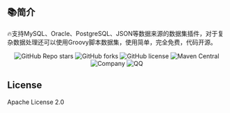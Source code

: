 ## 📚简介

🔥支持MySQL、Oracle、PostgreSQL、JSON等数据来源的数据集插件，对于复杂数据处理还可以使用Groovy脚本数据集，使用简单，完全免费，代码开源。

<p align="center">
    <img alt="GitHub Repo stars" src="https://img.shields.io/github/stars/gcpaas/dataset?style=social">
    <img alt="GitHub forks" src="https://img.shields.io/github/forks/gcpaas/dataset?style=social">
    <img alt="GitHub license" src="https://img.shields.io/badge/license-Apache%20License%202.0-blue.svg">
    <img alt="Maven Central" src="https://img.shields.io/maven-central/v/com.gccloud/dataset-core">
    <img alt="Company" src="https://img.shields.io/badge/Author-科大国创云网科技有限公司-blue.svg">
    <img alt="QQ" src="https://img.shields.io/badge/QQ-322302395-blue.svg">
</p>


## License

Apache License 2.0
